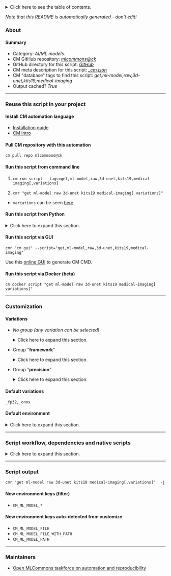 <details>
<summary>Click here to see the table of contents.</summary>

* [About](#about)
* [Summary](#summary)
* [Reuse this script in your project](#reuse-this-script-in-your-project)
  * [ Install CM automation language](#install-cm-automation-language)
  * [ Check CM script flags](#check-cm-script-flags)
  * [ Run this script from command line](#run-this-script-from-command-line)
  * [ Run this script from Python](#run-this-script-from-python)
  * [ Run this script via GUI](#run-this-script-via-gui)
  * [ Run this script via Docker (beta)](#run-this-script-via-docker-(beta))
* [Customization](#customization)
  * [ Variations](#variations)
  * [ Default environment](#default-environment)
* [Script workflow, dependencies and native scripts](#script-workflow-dependencies-and-native-scripts)
* [Script output](#script-output)
* [New environment keys (filter)](#new-environment-keys-(filter))
* [New environment keys auto-detected from customize](#new-environment-keys-auto-detected-from-customize)
* [Maintainers](#maintainers)

</details>

*Note that this README is automatically generated - don't edit!*

### About

#### Summary

* Category: *AI/ML models.*
* CM GitHub repository: *[mlcommons@ck](https://github.com/mlcommons/ck/tree/master/cm-mlops)*
* GitHub directory for this script: *[GitHub](https://github.com/mlcommons/ck/tree/master/cm-mlops/script/get-ml-model-3d-unet-kits19)*
* CM meta description for this script: *[_cm.json](_cm.json)*
* CM "database" tags to find this script: *get,ml-model,raw,3d-unet,kits19,medical-imaging*
* Output cached? *True*
___
### Reuse this script in your project

#### Install CM automation language

* [Installation guide](https://github.com/mlcommons/ck/blob/master/docs/installation.md)
* [CM intro](https://doi.org/10.5281/zenodo.8105339)

#### Pull CM repository with this automation

```cm pull repo mlcommons@ck```


#### Run this script from command line

1. `cm run script --tags=get,ml-model,raw,3d-unet,kits19,medical-imaging[,variations] `

2. `cmr "get ml-model raw 3d-unet kits19 medical-imaging[ variations]" `

* `variations` can be seen [here](#variations)

#### Run this script from Python

<details>
<summary>Click here to expand this section.</summary>

```python

import cmind

r = cmind.access({'action':'run'
                  'automation':'script',
                  'tags':'get,ml-model,raw,3d-unet,kits19,medical-imaging'
                  'out':'con',
                  ...
                  (other input keys for this script)
                  ...
                 })

if r['return']>0:
    print (r['error'])

```

</details>


#### Run this script via GUI

```cmr "cm gui" --script="get,ml-model,raw,3d-unet,kits19,medical-imaging"```

Use this [online GUI](https://cKnowledge.org/cm-gui/?tags=get,ml-model,raw,3d-unet,kits19,medical-imaging) to generate CM CMD.

#### Run this script via Docker (beta)

`cm docker script "get ml-model raw 3d-unet kits19 medical-imaging[ variations]" `

___
### Customization


#### Variations

  * *No group (any variation can be selected)*
    <details>
    <summary>Click here to expand this section.</summary>

    * `_onnx,fp32`
      - Environment variables:
        - *CM_ML_MODEL_ACCURACY*: `0.86170`
        - *CM_PACKAGE_URL*: `https://zenodo.org/record/5597155/files/3dunet_kits19_128x128x128_dynbatch.onnx?download=1`
      - Workflow:
    * `_pytorch,fp32`
      - Environment variables:
        - *CM_ML_MODEL_ACCURACY*: `0.86170`
        - *CM_PACKAGE_URL*: `https://zenodo.org/record/5597155/files/3dunet_kits19_pytorch.ptc?download=1`
      - Workflow:
    * `_pytorch,fp32,weights`
      - Environment variables:
        - *CM_ML_MODEL_ACCURACY*: `0.86170`
        - *CM_ML_MODEL_FILE*: `retinanet_model_10.pth`
        - *CM_PACKAGE_URL*: `https://zenodo.org/record/5597155/files/3dunet_kits19_pytorch_checkpoint.pth?download=1`
        - *CM_UNZIP*: `yes`
      - Workflow:
    * `_tf,fp32`
      - Environment variables:
        - *CM_ML_MODEL_ACCURACY*: `0.86170`
        - *CM_ML_MODEL_FILE*: `3dunet_kits19_128x128x128.tf`
        - *CM_PACKAGE_URL*: `https://zenodo.org/record/5597155/files/3dunet_kits19_128x128x128.tf.zip?download=1`
        - *CM_UNZIP*: `yes`
      - Workflow:
    * `_weights`
      - Environment variables:
        - *CM_MODEL_WEIGHTS_FILE*: `yes`
      - Workflow:

    </details>


  * Group "**framework**"
    <details>
    <summary>Click here to expand this section.</summary>

    * **`_onnx`** (default)
      - Environment variables:
        - *CM_ML_MODEL_FRAMEWORK*: `onnx`
      - Workflow:
    * `_pytorch`
      - Environment variables:
        - *CM_ML_MODEL_FRAMEWORK*: `pytorch`
      - Workflow:
    * `_tf`
      - Aliases: `_tensorflow`
      - Environment variables:
        - *CM_ML_MODEL_FRAMEWORK*: `tensorflow`
      - Workflow:

    </details>


  * Group "**precision**"
    <details>
    <summary>Click here to expand this section.</summary>

    * **`_fp32`** (default)
      - Environment variables:
        - *CM_ML_MODEL_INPUT_DATA_TYPES*: `fp32`
        - *CM_ML_MODEL_PRECISION*: `fp32`
        - *CM_ML_MODEL_WEIGHT_DATA_TYPES*: `fp32`
      - Workflow:

    </details>


#### Default variations

`_fp32,_onnx`
#### Default environment

<details>
<summary>Click here to expand this section.</summary>

These keys can be updated via `--env.KEY=VALUE` or `env` dictionary in `@input.json` or using script flags.


</details>

___
### Script workflow, dependencies and native scripts

<details>
<summary>Click here to expand this section.</summary>

  1. Read "deps" on other CM scripts from [meta](https://github.com/mlcommons/ck/tree/master/cm-mlops/script/get-ml-model-3d-unet-kits19/_cm.json)
  1. ***Run "preprocess" function from [customize.py](https://github.com/mlcommons/ck/tree/master/cm-mlops/script/get-ml-model-3d-unet-kits19/customize.py)***
  1. Read "prehook_deps" on other CM scripts from [meta](https://github.com/mlcommons/ck/tree/master/cm-mlops/script/get-ml-model-3d-unet-kits19/_cm.json)
  1. ***Run native script if exists***
  1. Read "posthook_deps" on other CM scripts from [meta](https://github.com/mlcommons/ck/tree/master/cm-mlops/script/get-ml-model-3d-unet-kits19/_cm.json)
  1. Run "postrocess" function from customize.py
  1. Read "post_deps" on other CM scripts from [meta](https://github.com/mlcommons/ck/tree/master/cm-mlops/script/get-ml-model-3d-unet-kits19/_cm.json)
</details>

___
### Script output
`cmr "get ml-model raw 3d-unet kits19 medical-imaging[,variations]"  -j`
#### New environment keys (filter)

* `CM_ML_MODEL_*`
#### New environment keys auto-detected from customize

* `CM_ML_MODEL_FILE`
* `CM_ML_MODEL_FILE_WITH_PATH`
* `CM_ML_MODEL_PATH`
___
### Maintainers

* [Open MLCommons taskforce on automation and reproducibility](https://github.com/mlcommons/ck/blob/master/docs/taskforce.md)
